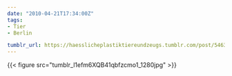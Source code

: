 ```yaml
---
date: "2010-04-21T17:34:00Z"
tags:
- Tier
- Berlin

tumblr_url: https://haesslicheplastiktiereundzeugs.tumblr.com/post/546325794
---
```

{{< figure src="tumblr_l1efm6XQB41qbfzcmo1_1280jpg" >}} 
